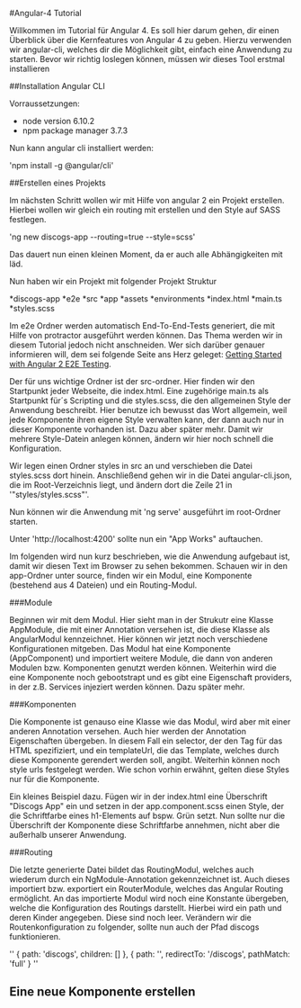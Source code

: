 #Angular-4 Tutorial

Willkommen im Tutorial für Angular 4. Es soll hier darum gehen, dir einen Überblick über die Kernfeatures von Angular 4 zu geben. Hierzu verwenden wir angular-cli, welches dir die Möglichkeit gibt, einfach eine Anwendung zu starten. Bevor wir richtig loslegen können, müssen wir dieses Tool erstmal installieren

##Installation Angular CLI

Vorraussetzungen:
* node version 6.10.2
* npm package manager 3.7.3

Nun kann angular cli installiert werden:

'npm install -g @angular/cli'

##Erstellen eines Projekts

Im nächsten Schritt wollen wir mit Hilfe von angular 2 ein Projekt erstellen. Hierbei wollen wir gleich ein routing mit erstellen und den Style auf SASS festlegen.

'ng new discogs-app --routing=true --style=scss'

Das dauert nun einen kleinen Moment, da er auch alle Abhängigkeiten mit läd.

Nun haben wir ein Projekt mit folgender Projekt Struktur

*discogs-app
	*e2e
	*src
		*app
		*assets
		*environments
		*index.html
		*main.ts
		*styles.scss

Im e2e Ordner werden automatisch End-To-End-Tests generiert, die mit Hilfe von protractor ausgeführt werden können. Das Thema werden wir in diesem Tutorial jedoch nicht anschneiden. Wer sich darüber genauer informieren will, dem  sei folgende Seite ans Herz geleget:
[Getting Started with Angular 2 E2E Testing](https://blog.jscrambler.com/getting-started-with-angular-2-end-to-end-testing/).

Der für uns wichtige Ordner ist der src-ordner. Hier finden wir den Startpunkt jeder Webseite, die index.html. Eine zugehörige main.ts als Startpunkt für´s Scripting und die styles.scss, die den allgemeinen Style der Anwendung beschreibt. Hier benutze ich bewusst das Wort allgemein, weil jede Komponente ihren eigene Style verwalten kann, der dann auch nur in dieser Komponente vorhanden ist. Dazu aber später mehr.
Damit wir mehrere Style-Datein anlegen können, ändern wir hier noch schnell die Konfiguration.

Wir legen einen Ordner styles in src an und verschieben die Datei styles.scss dort hinein. Anschließend gehen wir in die Datei angular-cli.json, die im Root-Verzeichnis liegt, und ändern dort die Zeile 21 in '"styles/styles.scss"'. 

Nun können wir die Anwendung mit 'ng serve' ausgeführt im root-Ordner starten.

Unter 'http://localhost:4200' sollte nun ein "App Works" auftauchen.

Im folgenden wird nun kurz beschrieben, wie die Anwendung aufgebaut ist, damit wir diesen Text im Browser zu sehen bekommen.
Schauen wir in den app-Ordner unter source, finden wir ein Modul, eine Komponente (bestehend aus 4 Dateien) und ein Routing-Modul. 

###Module

Beginnen wir mit dem Modul. Hier sieht man in der Strukutr eine Klasse AppModule, die mit einer Annotation versehen ist, die diese Klasse als AngularModul kennzeichnet. Hier können wir jetzt noch verschiedene Konfigurationen mitgeben. Das Modul hat eine Komponente (AppComponent) und importiert weitere Module, die dann von anderen Modulen bzw. Komponenten genutzt werden können. Weiterhin wird die eine Komponente noch gebootstrapt und es gibt eine Eigenschaft providers, in der z.B. Services injeziert werden können. Dazu später mehr. 

###Komponenten

Die Komponente ist genauso eine Klasse wie das Modul, wird aber mit einer anderen Annotation versehen. Auch hier werden der Annotation Eigenschaften übergeben. In diesem Fall ein selector, der den Tag für das HTML spezifiziert, und ein templateUrl, die das Template, welches durch diese Komponente gerendert werden soll, angibt. Weiterhin können noch style urls festgelegt werden. Wie schon vorhin erwähnt, gelten diese Styles nur für die Komponente.

Ein kleines Beispiel dazu. Fügen wir in der index.html eine Überschrift "Discogs App" ein und setzen in der app.component.scss einen Style, der die Schriftfarbe eines h1-Elements auf bspw. Grün setzt. Nun sollte nur die Überschrift der Komponente diese Schriftfarbe annehmen, nicht aber die außerhalb unserer Anwendung.

###Routing

Die letzte generierte Datei bildet das RoutingModul, welches auch wiederum durch ein NgModule-Annotation gekennzeichnet ist. Auch dieses importiert bzw. exportiert ein RouterModule, welches das Angular Routing ermöglicht.
An das importierte Modul wird noch eine Konstante übergeben, welche die Konfiguration des Routings darstellt. Hierbei wird ein path und deren Kinder angegeben. Diese sind noch leer. 
Verändern wir die Routenkonfiguration zu folgender, sollte nun auch der Pfad discogs funktionieren.

''
  {
    path: 'discogs',
    children: []
  },
  { path: '',
    redirectTo: '/discogs',
    pathMatch: 'full'
  }
''

## Eine neue Komponente erstellen